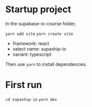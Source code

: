 
# Startup project

In the supabase-io-course folder,

`yarn add vite`
`yarn create vite`

- framework: react
- select name: supaship-io
- variant: typescript

Then use `yarn` to install dependencies.

# First run

`cd supaship-io`
`yarn dev`